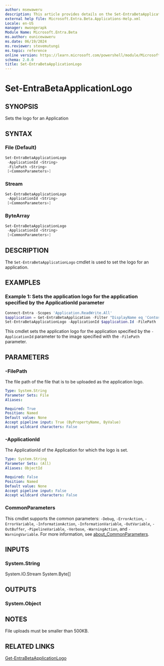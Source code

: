 ```yaml
---
author: msewaweru
description: This article provides details on the Set-EntraBetaApplicationLogo command.
external help file: Microsoft.Entra.Beta.Applications-Help.xml
Locale: en-US
manager: mwongerapk
Module Name: Microsoft.Entra.Beta
ms.author: eunicewaweru
ms.date: 06/19/2024
ms.reviewer: stevemutungi
ms.topic: reference
online version: https://learn.microsoft.com/powershell/module/Microsoft.Entra.Beta/Set-EntraBetaApplicationLogo
schema: 2.0.0
title: Set-EntraBetaApplicationLogo
---
```


# Set-EntraBetaApplicationLogo

## SYNOPSIS

Sets the logo for an Application

## SYNTAX

### File (Default)

```powershell
Set-EntraBetaApplicationLogo
 -ApplicationId <String>
 -FilePath <String>
 [<CommonParameters>]
```

### Stream

```powershell
Set-EntraBetaApplicationLogo
 -ApplicationId <String>
 [<CommonParameters>]
```

### ByteArray

```powershell
Set-EntraBetaApplicationLogo
 -ApplicationId <String>
 [<CommonParameters>]
```

## DESCRIPTION

The `Set-EntraBetaApplicationLogo` cmdlet is used to set the logo for an application.

## EXAMPLES

### Example 1: Sets the application logo for the application specified by the ApplicationId parameter

```powershell
Connect-Entra -Scopes 'Application.ReadWrite.All'
$application = Get-EntraBetaApplication -Filter "DisplayName eq 'Contoso Helpdesk Application'"
Set-EntraBetaApplicationLogo -ApplicationId $application.Id -FilePath 'D:\applogo.jpg'
```

This cmdlet sets the application logo for the application specified by the `-ApplicationId` parameter to the image specified with the `-FilePath` parameter.

## PARAMETERS

### -FilePath

The file path of the file that is to be uploaded as the application logo.

```yaml
Type: System.String
Parameter Sets: File
Aliases:

Required: True
Position: Named
Default value: None
Accept pipeline input: True (ByPropertyName, ByValue)
Accept wildcard characters: False
```

### -ApplicationId

The ApplicationId of the Application for which the logo is set.

```yaml
Type: System.String
Parameter Sets: (All)
Aliases: ObjectId

Required: False
Position: Named
Default value: None
Accept pipeline input: False
Accept wildcard characters: False
```

### CommonParameters

This cmdlet supports the common parameters: `-Debug`, `-ErrorAction`, `-ErrorVariable`, `-InformationAction`, `-InformationVariable`, `-OutVariable`, `-OutBuffer`, `-PipelineVariable`, `-Verbose`, `-WarningAction`, and `-WarningVariable`. For more information, see [about_CommonParameters](https://go.microsoft.com/fwlink/?LinkID=113216).

## INPUTS

### System.String

System.IO.Stream System.Byte\[\]

## OUTPUTS

### System.Object

## NOTES

File uploads must be smaller than 500KB.

## RELATED LINKS

[Get-EntraBetaApplicationLogo](Get-EntraBetaApplicationLogo.md)
